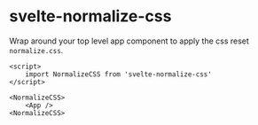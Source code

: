 # svelte-normalize-css

Wrap around your top level app component to apply the css reset `normalize.css`.

```
<script>
    import NormalizeCSS from 'svelte-normalize-css'
</script>

<NormalizeCSS>
    <App /> 
<NormalizeCSS>
```
